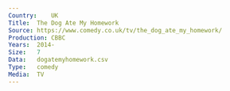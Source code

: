 ```yaml
---
Country:	UK
Title:	The Dog Ate My Homework
Source:	https://www.comedy.co.uk/tv/the_dog_ate_my_homework/
Production:	CBBC
Years:	2014-
Size:	7
Data:	dogatemyhomework.csv
Type:	comedy
Media:	TV
---
```

